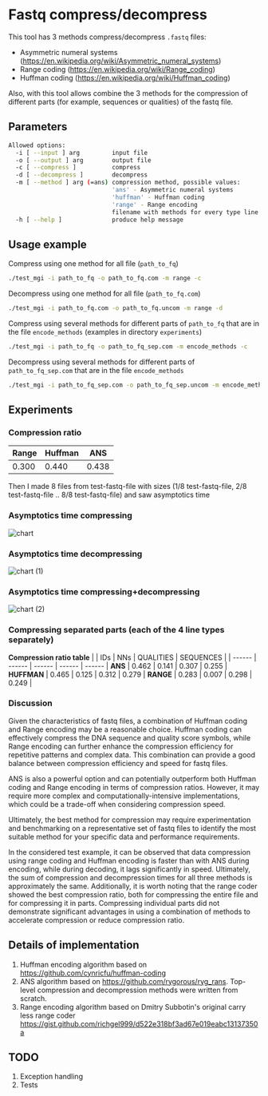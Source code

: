 # Fastq compress/decompress
This tool has 3 methods compress/decompress `.fastq` files:
* Asymmetric numeral systems (https://en.wikipedia.org/wiki/Asymmetric_numeral_systems)
* Range coding (https://en.wikipedia.org/wiki/Range_coding)
* Huffman coding (https://en.wikipedia.org/wiki/Huffman_coding)

Also, with this tool allows combine the 3 methods for the compression of different parts (for example, sequences or qualities) of the fastq file.

## Parameters
```sh
Allowed options:
  -i [ --input ] arg         input file
  -o [ --output ] arg        output file
  -c [ --compress ]          compress
  -d [ --decompress ]        decompress
  -m [ --method ] arg (=ans) compression method, possible values:
                             'ans' - Asymmetric numeral systems
                             'huffman' - Huffman coding
                             'range' - Range encoding
                             filename with methods for every type line
  -h [ --help ]              produce help message

```

## Usage example
Compress using one method for all file (`path_to_fq`)
```sh
./test_mgi -i path_to_fq -o path_to_fq.com -m range -c
```
Decompress using one method for all file (`path_to_fq.com`)
```sh
./test_mgi -i path_to_fq.com -o path_to_fq.uncom -m range -d
```

Compress using several methods for different parts of `path_to_fq` that are in the file `encode_methods` (examples in directory `experiments`)
```sh
./test_mgi -i path_to_fq -o path_to_fq_sep.com -m encode_methods -c
```
Decompress using several methods for different parts of `path_to_fq_sep.com` that are in the file `encode_methods`
```sh
./test_mgi -i path_to_fq_sep.com -o path_to_fq_sep.uncom -m encode_methods -d
```

## Experiments
### Compression ratio
| Range | Huffman | ANS |
| ------ | ------ | ------ |
| 0.300 | 0.440  | 0.438 |

Then I made 8 files from test-fastq-file with sizes (1/8 test-fastq-file, 2/8 test-fastq-file .. 8/8 test-fastq-file) and saw asymptotics time
### Asymptotics time compressing
![chart](https://github.com/IvanKozlov98/FastqCompressorDecompressor/assets/45848690/a1c32309-3391-4d22-a842-83f5748ea8b7)

### Asymptotics time decompressing
![chart (1)](https://github.com/IvanKozlov98/FastqCompressorDecompressor/assets/45848690/e9397da5-d1c5-4a5a-b27e-c570d3258e6b)

### Asymptotics time compressing+decompressing
![chart (2)](https://github.com/IvanKozlov98/FastqCompressorDecompressor/assets/45848690/8e6db202-9cf0-46d2-b698-c0af39d18fa5)

### Compressing separated parts (each of the 4 line types separately)
**Compression ratio table**
| | IDs |	NNs |	QUALITIES |	SEQUENCES |
| ------ | ------ | ------ | ------ | ------ |
**ANS** |	0.462	| 0.141 | 0.307 | 0.255 |
**HUFFMAN** |	0.465 |	0.125	 | 0.312 |	0.279 |
**RANGE**	| 0.283	| 0.007 |	0.298	| 0.249 |

### Discussion
Given the characteristics of fastq files, a combination of Huffman coding and Range encoding may be a reasonable choice. Huffman coding can effectively compress the DNA sequence and quality score symbols, while Range encoding can further enhance the compression efficiency for repetitive patterns and complex data. This combination can provide a good balance between compression efficiency and speed for fastq files.

ANS is also a powerful option and can potentially outperform both Huffman coding and Range encoding in terms of compression ratios. However, it may require more complex and computationally-intensive implementations, which could be a trade-off when considering compression speed.

Ultimately, the best method for compression may require experimentation and benchmarking on a representative set of fastq files to identify the most suitable method for your specific data and performance requirements.

In the considered test example, it can be observed that data compression using range coding and Huffman encoding is faster than with ANS during encoding, while during decoding, it lags significantly in speed. Ultimately, the sum of compression and decompression times for all three methods is approximately the same. Additionally, it is worth noting that the range coder showed the best compression ratio, both for compressing the entire file and for compressing it in parts. Compressing individual parts did not demonstrate significant advantages in using a combination of methods to accelerate compression or reduce compression ratio.

## Details of implementation
1) Huffman encoding algorithm based on https://github.com/cynricfu/huffman-coding
2) ANS algorithm based on https://github.com/rygorous/ryg_rans.
Top-level compression and decompression methods were written from scratch.
3) Range encoding algorithm based on Dmitry Subbotin's original carry less range coder https://gist.github.com/richgel999/d522e318bf3ad67e019eabc13137350a

## TODO
1) Exception handling
2) Tests
